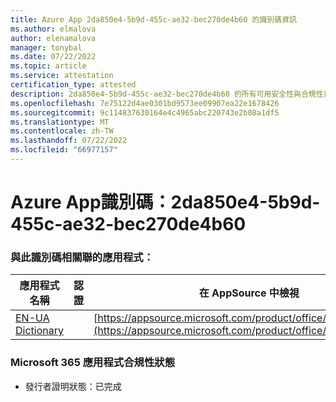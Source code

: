 ```yaml
---
title: Azure App 2da850e4-5b9d-455c-ae32-bec270de4b60 的識別碼資訊
ms.author: elmalova
author: elenamalova
manager: tonybal
ms.date: 07/22/2022
ms.topic: article
ms.service: attestation
certification_type: attested
description: 2da850e4-5b9d-455c-ae32-bec270de4b60 的所有可用安全性與合規性資訊。
ms.openlocfilehash: 7e75122d4ae0301bd9573ee09907ea22e1678426
ms.sourcegitcommit: 9c114837630164e4c4965abc220743e2b08a1df5
ms.translationtype: MT
ms.contentlocale: zh-TW
ms.lasthandoff: 07/22/2022
ms.locfileid: "66977157"
---
```

# <a name="azure-app-id-2da850e4-5b9d-455c-ae32-bec270de4b60"></a>Azure App識別碼：2da850e4-5b9d-455c-ae32-bec270de4b60


### <a name="apps-associated-with-this-id"></a>與此識別碼相關聯的應用程式：
| **應用程式名稱** | **認證** | **在 AppSource 中檢視** |
|--------------|---------------|-----------------------|
| [EN-UA Dictionary](../forward/WA200004310.md) |  | [https://appsource.microsoft.com/product/office/WA200004310](https://appsource.microsoft.com/product/office/WA200004310) |

### <a name="microsoft-365-app-compliance-status"></a>Microsoft 365 應用程式合規性狀態
- 發行者證明狀態：已完成
